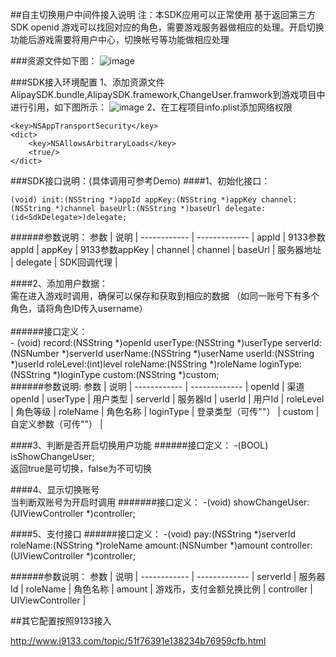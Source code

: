 ##自主切换用户中间件接入说明
注：本SDK应用可以正常使用 基于返回第三方SDK openid 游戏可以找回对应的角色，需要游戏服务器做相应的处理。开启切换功能后游戏需要将用户中心，切换帐号等功能做相应处理

###资源文件如下图：
![image](./image/image1.png)

###SDK接入环境配置
1、添加资源文件AlipaySDK.bundle,AlipaySDK.framework,ChangeUser.framwork到游戏项目中进行引用，如下图所示：
![image](./image/image2.png)
2、在工程项目info.plist添加网络权限<br>
```
<key>NSAppTransportSecurity</key>
<dict>
	<key>NSAllowsArbitraryLoads</key>
	<true/>
</dict>
```
###SDK接口说明：(具体调用可参考Demo)
####1、初始化接口：
	
	(void) init:(NSString *)appId appKey:(NSString *)appKey channel:(NSString *)channel baseUrl:(NSString *)baseUrl delegate:(id<SdkDelegate>)delegate;
	
######参数说明：
参数			 	| 		说明			|
------------ 	| ------------- 	|
appId 			| 9133参数appId	  	|
appKey			| 9133参数appKey  	|
channel 		| channel	  		|
baseUrl			| 服务器地址 		 	|
delegate 		| SDK回调代理	  	|

####2、添加用户数据：
	<br>需在进入游戏时调用，确保可以保存和获取到相应的数据 （如同一账号下有多个角色，请将角色ID传入username）<br><br>
######接口定义：<br>
	- (void) record:(NSString *)openId userType:(NSString *)userType serverId:(NSNumber *)serverId userName:(NSString *)userName userId:(NSString *)userId roleLevel:(int)level roleName:(NSString *)roleName loginType:(NSString *)loginType custom:(NSString *)custom;
	<br>
######参数说明:
参数			 	| 		说明			|
------------ 	| ------------- 	|
openId 			| 渠道openId	  		|
userType		| 用户类型		  	|
serverId 		| 服务器Id	  		|
userId			| 用户Id 		 	|
roleLevel 		| 角色等级		  	|
roleName 		| 角色名称	  		|
loginType		| 登录类型（可传""） 	|
custom	 		| 自定义参数（可传""）	|

####3、判断是否开启切换用户功能
######接口定义：
-(BOOL) isShowChangeUser;
<br>返回true是可切换，false为不可切换

####4、显示切换账号
<br>当判断双账号为开启时调用
#######接口定义：
-(void) showChangeUser:(UIViewController *)controller;

####5、支付接口
######接口定义：
-(void) pay:(NSString *)serverId roleName:(NSString *)roleName amount:(NSNumber *)amount controller:(UIViewController *)controller;

######参数说明：
参数			 	| 		说明				|
------------ 	| ------------- 		|
serverId 		| 服务器Id	  			|
roleName		| 角色名称		  		|
amount	 		| 游戏币，支付金额兑换比例	|
controller		| UIViewController 	 	|


##其它配置按照9133接入

<http://www.i9133.com/topic/51f76391e138234b76959cfb.html>
